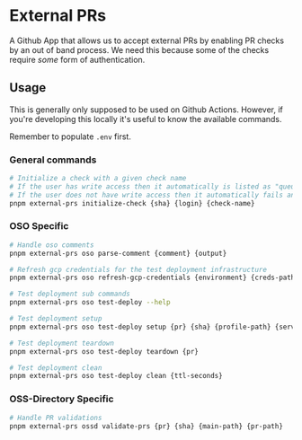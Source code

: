 # External PRs

A Github App that allows us to accept external PRs by enabling PR checks by an
out of band process. We need this because some of the checks require _some_ form
of authentication.

## Usage

This is generally only supposed to be used on Github Actions. However, if you're
developing this locally it's useful to know the available commands.

Remember to populate `.env` first.

### General commands

```bash
# Initialize a check with a given check name
# If the user has write access then it automatically is listed as "queued"
# If the user does not have write access then it automatically fails and waits for approval
pnpm external-prs initialize-check {sha} {login} {check-name}
```

### OSO Specific

```bash
# Handle oso comments
pnpm external-prs oso parse-comment {comment} {output}

# Refresh gcp credentials for the test deployment infrastructure
pnpm external-prs oso refresh-gcp-credentials {environment} {creds-path} {name}

# Test deployment sub commands
pnpm external-prs oso test-deploy --help

# Test deployment setup
pnpm external-prs oso test-deploy setup {pr} {sha} {profile-path} {service-account-path} {checkout-path}

# Test deployment teardown
pnpm external-prs oso test-deploy teardown {pr}

# Test deployment clean
pnpm external-prs oso test-deploy clean {ttl-seconds}
```

### OSS-Directory Specific

```bash
# Handle PR validations
pnpm external-prs ossd validate-prs {pr} {sha} {main-path} {pr-path}
```
